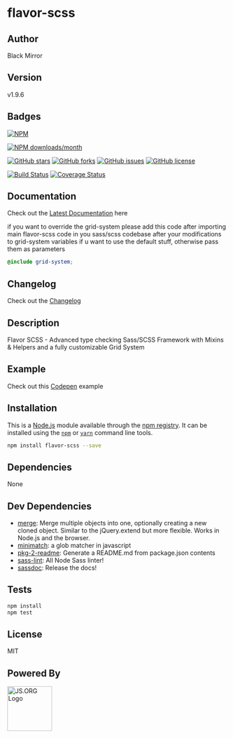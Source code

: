 # flavor-scss

## Author
Black Mirror

## Version
v1.9.6

## Badges

[![NPM](https://nodei.co/npm/flavor-scss.png)](https://nodei.co/npm/flavor-scss/)

[![NPM downloads/month](https://img.shields.io/npm/dm/flavor-scss.svg)](hhttps://img.shields.io/npm/dm/flavor-scss.svg)

[![GitHub stars](https://img.shields.io/github/stars/blackmirror1980/flavor-scss.svg?style=plastic)](https://github.com/blackmirror1980/flavor-scss/stargazers) [![GitHub forks](https://img.shields.io/github/forks/blackmirror1980/flavor-scss.svg?style=plastic)](https://github.com/blackmirror1980/flavor-scss/network) [![GitHub issues](https://img.shields.io/github/issues/blackmirror1980/flavor-scss.svg?style=plastic)](https://github.com/blackmirror1980/flavor-scss/issues) [![GitHub license](https://img.shields.io/github/license/blackmirror1980/flavor-scss.svg?style=plastic)](https://github.com/blackmirror1980/flavor-scss/blob/master/LICENSE) 

[![Build Status](https://travis-ci.org/blackmirror1980/flavor-scss.svg?branch=master)](https://travis-ci.org/blackmirror1980/flavor-scss) [![Coverage Status](https://coveralls.io/repos/github/blackmirror1980/flavor-scss/badge.svg?branch=master)](https://coveralls.io/github/blackmirror1980/flavor-scss?branch=master)

## Documentation
Check out the [Latest Documentation](https://blackmirror1980.github.io/flavor-scss/index.html) here

if you want to override the grid-system please add this code after importing main flavor-scss code in you sass/scss codebase
after your modifications to grid-system variables if u want to use the default stuff, otherwise pass them as parameters
```scss
@include grid-system;
```

## Changelog
Check out the [Changelog](https://github.com/blackmirror1980/flavor-scss/blob/master/CHANGELOG.md)

## Description
Flavor SCSS - Advanced type checking Sass/SCSS Framework with Mixins &amp; Helpers and a fully customizable Grid System

## Example
Check out this [Codepen]() example

## Installation

This is a [Node.js](https://nodejs.org/) module available through the 
[npm registry](https://www.npmjs.com/). It can be installed using the 
[`npm`](https://docs.npmjs.com/getting-started/installing-npm-packages-locally)
or 
[`yarn`](https://yarnpkg.com/en/)
command line tools.

```sh
npm install flavor-scss --save
```

## Dependencies

None

## Dev Dependencies

- [merge](https://ghub.io/merge): Merge multiple objects into one, optionally creating a new cloned object. Similar to the jQuery.extend but more flexible. Works in Node.js and the browser.
- [minimatch](https://ghub.io/minimatch): a glob matcher in javascript
- [pkg-2-readme](https://ghub.io/pkg-2-readme): Generate a README.md from package.json contents
- [sass-lint](https://ghub.io/sass-lint): All Node Sass linter!
- [sassdoc](https://ghub.io/sassdoc): Release the docs!

## Tests

```sh
npm install
npm test
```


## License

MIT

## Powered By
<a href="http://js.org" target="_blank" title="JS.ORG | JavaScript Community">
<img src="http://logo.js.org/dark_horz.png" width="102" alt="JS.ORG Logo"/></a>
<!-- alternatives [bright|dark]_[horz|vert|tiny].png (width[horz:102,vert:50,tiny:77]) -->
